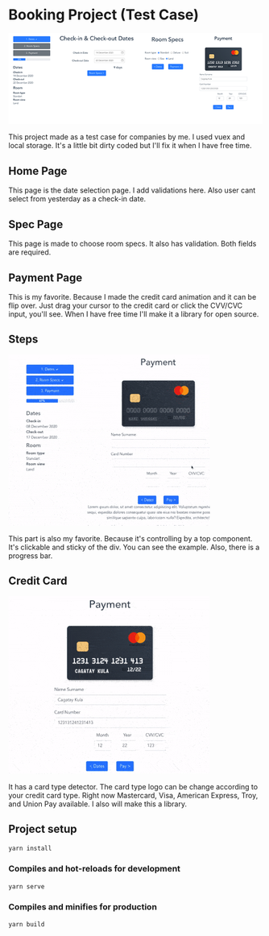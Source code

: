 # Booking Project (Test Case)
![Design Image](https://raw.githubusercontent.com/cagataykula/case-hotel-booking/master/src/assets/images/introduction/full-pages.png)

This project made as a test case for companies by me. I used vuex and local storage. It's a little bit dirty coded but I'll fix it when I have free time.

## Home Page
This page is the date selection page. I add validations here. Also user cant select from yesterday as a check-in date.

## Spec Page
This page is made to choose room specs. It also has validation. Both fields are required.


## Payment Page
This is my favorite. Because I made the credit card animation and it can be flip over. Just drag your cursor to the credit card or click the CVV/CVC input, you'll see. When I have free time I'll make it a library for open source.

## Steps
![Steps Image](https://raw.githubusercontent.com/cagataykula/case-hotel-booking/master/src/assets/images/introduction/steps-introduction.gif)

This part is also my favorite. Because it's controlling by a top component. It's clickable and sticky of the div. You can see the example. Also, there is a progress bar. 


## Credit Card
![Credit Card Image](https://raw.githubusercontent.com/cagataykula/case-hotel-booking/master/src/assets/images/introduction/credit-card-introduction.gif)

It has a card type detector. The card type logo can be change according to your credit card type. Right now Mastercard, Visa, American Express, Troy, and Union Pay available. I also will make this a library.

## Project setup
```
yarn install
```

### Compiles and hot-reloads for development
```
yarn serve
```

### Compiles and minifies for production
```
yarn build
```
